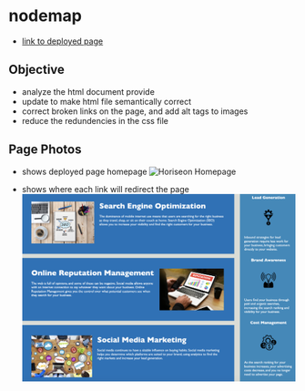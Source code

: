 # nodemap
* [link to deployed page](https://mtarquini19.github.io/nodemap/)

## Objective
* analyze the html document provide
* update to make html file semantically correct
* correct broken links on the page, and add alt tags to images
* reduce the redundencies in the css file

## Page Photos
* shows deployed page homepage
![Horiseon Homepage](Assets/horiseonhomepage.png)

* shows where each link will redirect the page
![linkpath](Assets/linkpath.png)
